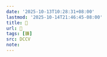 ```yaml
---
date: '2025-10-13T10:28:31+08:00'
lastmod: '2025-10-14T21:46:45-08:00'
title: 􄯶
url: 􄯶
tags: [臁]
src: DCCV
note:
---
```

